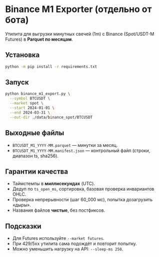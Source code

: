 # Binance M1 Exporter (отдельно от бота)

Утилита для выгрузки минутных свечей (1m) с Binance (Spot/USDT-M Futures) в **Parquet по месяцам**.

## Установка
```bash
python -m pip install -r requirements.txt
```

## Запуск
```bash
python binance_m1_export.py \
  --symbol BTCUSDT \
  --market spot \
  --start 2024-01-01 \
  --end 2024-03-31 \
  --out-dir ./data/binance_spot/BTCUSDT
```

## Выходные файлы
- `BTCUSDT_M1_YYYY-MM.parquet` — минутки за месяц.
- `BTCUSDT_M1_YYYY-MM.manifest.json` — контрольный файл (строки, диапазон ts, sha256).

## Гарантии качества
- Таймстемпы в **миллисекундах** (UTC).
- Дедуп по `ts_open_ms`, сортировка, базовая проверка инвариантов OHLC.
- Проверка непрерывности (шаг 60_000 мс), попытка дозагрузить «дыры».
- Названия файлов **чистые**, без постфиксов.

## Подсказки
- Для Futures используйте `--market futures`.
- При 429/5xx утилита сама подождёт и повторит попытку.
- Можно уменьшить нагрузку на API: `--sleep-ms 250`.
